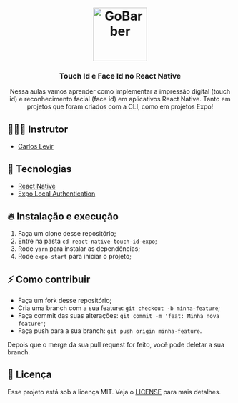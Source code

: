 <h1 align="center">
  <img src="https://i.ibb.co/YkQR709/CL-Logo-transparente.png" alt="GoBarber" width="120">
</h1>

<h3 align="center">
  Touch Id e Face Id no React Native
</h3>

<p align="center">
  Nessa aulas vamos aprender como implementar a impressão digital (touch id) e reconhecimento facial (face id) em aplicativos React Native. Tanto em projetos que foram criados com a CLI, como em projetos Expo!
</p>


## 👨🏻‍💻 Instrutor

- [Carlos Levir](https://github.com/CarlosLevir)

## 🚀 Tecnologias

- [React Native](https://facebook.github.io/react-native/)
- [Expo Local Authentication](https://docs.expo.io/versions/latest/sdk/local-authentication/)

## 🔥 Instalação e execução

1. Faça um clone desse repositório;
2. Entre na pasta `cd react-native-touch-id-expo`;
3. Rode `yarn` para instalar as dependências;
4. Rode `expo-start` para iniciar o projeto;

## ⚡️ Como contribuir

- Faça um fork desse repositório;
- Cria uma branch com a sua feature: `git checkout -b minha-feature`;
- Faça commit das suas alterações: `git commit -m 'feat: Minha nova feature'`;
- Faça push para a sua branch: `git push origin minha-feature`.

Depois que o merge da sua pull request for feito, você pode deletar a sua branch.

## 📝 Licença

Esse projeto está sob a licença MIT. Veja o [LICENSE](https://opensource.org/licenses/MIT) para mais detalhes.
